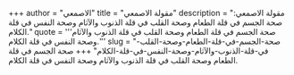 +++
author = "الاصمعي"
title = "مقولة الاصمعي"
description = "مقولة الاصمعي: صحة الجسم في قلة الطعام وصحة القلب في قلة الذنوب والآثام وصحة النفس في قلة الكلام."
quote = '''صحة الجسم في قلة الطعام وصحة القلب في قلة الذنوب والآثام وصحة النفس في قلة الكلام.''' 
slug = "صحة-الجسم-في-قلة-الطعام-وصحة-القلب-في-قلة-الذنوب-والآثام-وصحة-النفس-في-قلة-الكلام"
+++
صحة الجسم في قلة الطعام وصحة القلب في قلة الذنوب والآثام وصحة النفس في قلة الكلام.
